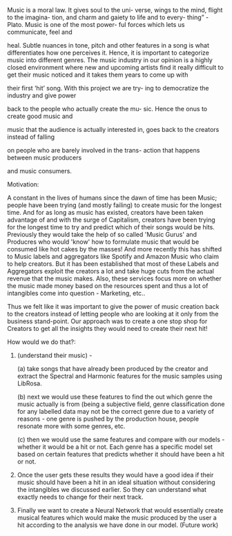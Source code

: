 Music is a moral law. It gives soul to the uni-
verse, wings to the mind, flight to the imagina-
tion, and charm and gaiety to life and to every-
thing” - Plato. Music is one of the most power-
ful forces which lets us communicate, feel and

heal. Subtle nuances in tone, pitch and other
features in a song is what differentiates how one
perceives it. Hence, it is important to categorize
music into different genres.
The music industry in our opinion is a highly
closed environment where new and upcoming
artists find it really difficult to get their music
noticed and it takes them years to come up with

their first ‘hit’ song. With this project we are try-
ing to democratize the industry and give power

back to the people who actually create the mu-
sic. Hence the onus to create good music and

music that the audience is actually interested
in, goes back to the creators instead of falling

on people who are barely involved in the trans-
action that happens between music producers

and music consumers.


Motivation:

A constant in the lives of humans since the dawn of time has been Music; people have been trying (and mostly failing) to create music for the longest time. And for as long as music has existed, creators have been taken advantage of and with the surge of Capitalism, creators have been trying for the longest time to try and predict which of their songs would be hits. Previously they would take the help of so called 'Music Gurus' and Producres who would 'know' how to formulate music that would be consumed like hot cakes by the masses! And more recently this has shifted to Music labels and aggregators like Spotify and Amazon Music who claim to help creators. But it has been established that most of these Labels and Aggregators exploit the creators a lot and take huge cuts from the actual revenue that the music makes. Also, these services focus more on whether the music made money based on the resources spent and thus a lot of intangibles come into question - Marketing, etc.. 

Thus we felt like it was important to give the power of music creation back to the creators instead of letting people who are looking at it only from the business stand-point. Our approach was to create a one stop shop for Creators to get all the insights they would need to create their next hit!

How would we do that?:

1. (understand their music) - 

	(a) take songs that have already been produced by the creator and extract the Spectral and Harmonic features for the music samples using LibRosa.
	
	(b) next we would use these features to find the out which genre the music actually is from (being a subjective field, genre classification done for any labelled data may not be the correct genre due to a variety of reasons - one genre is pushed by the production house, people resonate more with some genres, etc.

	(c) then we would use the same features and compare with our models - whether it would be a hit or not. Each genre has a specific model set based on certain features that predicts whether it should have been a hit or not.


2. Once the user gets these results they would have a good idea if their music should have been a hit in an ideal situation without considering the intangibles we discussed earlier. So they can understand what exactly needs to change for their next track.

3. Finally we want to create a Neural Network that would essentially create musical features which would make the music produced by the user a hit according to the analysis we have done in our model. (Future work)